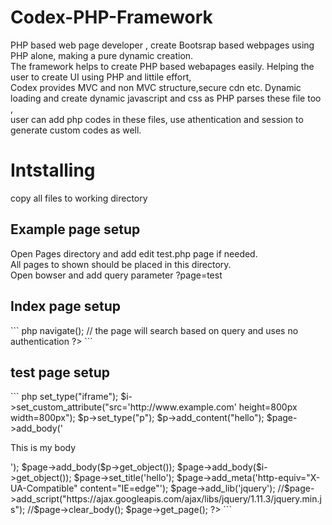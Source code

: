 # Codex-PHP-Framework
PHP based web page developer , create Bootsrap based webpages using PHP alone, making a pure dynamic creation.</br>
The framework helps to create PHP based webapages easily. Helping the user to create UI using PHP and littile effort,</br> Codex provides MVC and non MVC structure,secure cdn etc.
Dynamic loading and create dynamic javascript and css as PHP parses these file too ,</br> user can add php codes in these files, use athentication and session to generate custom codes as well.
<h1>Intstalling</h1>
copy all files to working directory
<h2>Example page setup</h2>
Open Pages directory and add edit test.php page if needed.</br>
All pages to shown should be placed in this directory.</br>
Open bowser and add query parameter ?page=test</br>
<h2>Index page setup</h2>
``` php
<?php
include_once 'core/NavigationManager.php';
$nav = new NavigationManager();
$nav->navigate();
// the page will search based on query and uses no authentication
?>
```
<h2>test page setup</h2>
``` php
<?php
include_once 'core/HtmlObject.php'; 
include_once 'core/HtmlPage.php'; 
$page = new HtmlPage;
$p = new HtmlObject();
$i = new HtmlObject();
$i->set_type("iframe");
$i->set_custom_attribute("src='http://www.example.com' height=800px width=800px");
$p->set_type("p");
$p->add_content("hello");
$page->add_body('<p>This is my body</p>');
$page->add_body($p->get_object());
$page->add_body($i->get_object());
$page->set_title('hello');
$page->add_meta('http-equiv="X-UA-Compatible" content="IE=edge"');
$page->add_lib('jquery');
//$page->add_script("https://ajax.googleapis.com/ajax/libs/jquery/1.11.3/jquery.min.js");
//$page->clear_body();
$page->get_page();
?>
```
